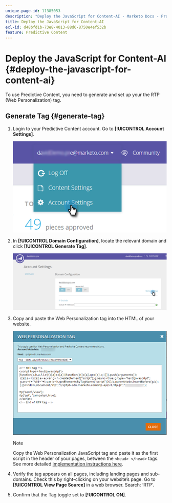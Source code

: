 ```yaml
---
unique-page-id: 11385053
description: "Deploy the JavaScript for Content-AI - Marketo Docs - Product Documentation"
title: Deploy the JavaScript for Content-AI
exl-id: d48bfd1b-73e8-4013-88d6-8750e4ef532b
feature: Predictive Content
---
```

# Deploy the JavaScript for Content-AI {#deploy-the-javascript-for-content-ai}

To use Predictive Content, you need to generate and set up your the RTP (Web Personalization) tag.

## Generate Tag {#generate-tag}

1. Login to your Predictive Content account. Go to **[!UICONTROL Account Settings]**.

   ![](assets/settings-dropdown-account-hands.png)

1. In **[!UICONTROL Domain Configuration]**, locate the relevant domain and click **[!UICONTROL Generate Tag]**.

   ![](assets/generate-tag.png)

1. Copy and paste the Web Personalization tag into the HTML of your website.

   ![](assets/web-personalization-tag.png)

   >[!NOTE]
   >
   >Copy the Web Personalization JavaScript tag and paste it as the first script in the header of your pages, between the `<head> </head>` tags. See more detailed [implementation instructions here](/help/marketo/product-docs/web-personalization/rtp-tag-implementation/deploy-the-rtp-javascript.md).

1. Verify the tag appears on all pages, including landing pages and sub-domains. Check this by right-clicking on your website’s page. Go to **[!UICONTROL View Page Source]** in a web browser. Search: ‘RTP’.

1. Confirm that the Tag toggle set to **[!UICONTROL ON]**.
